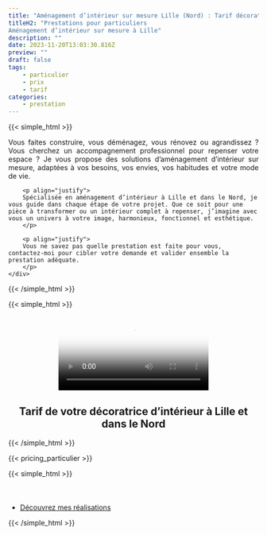 ```yaml
---
title: "Aménagement d’intérieur sur mesure Lille (Nord) : Tarif décoratrice d’intérieur pour rénovation dans le Nord"
titleH2: "Prestations pour particuliers
Aménagement d’intérieur sur mesure à Lille"
description: ""
date: 2023-11-20T13:03:30.816Z
preview: ""
draft: false
tags:
    - particulier
    - prix
    - tarif
categories:
    - prestation
---
```




{{< simple_html >}}

  <div>
    <div>
        <p align="justify">Vous faites construire, vous déménagez, vous rénovez ou agrandissez ? Vous cherchez un accompagnement professionnel pour repenser votre espace ? Je vous propose des solutions d’aménagement d’intérieur sur mesure, adaptées à vos besoins, vos envies, vos habitudes et votre mode de vie.</p>

        <p align="justify">
        Spécialisée en aménagement d’intérieur à Lille et dans le Nord, je vous guide dans chaque étape de votre projet. Que ce soit pour une pièce à transformer ou un intérieur complet à repenser, j’imagine avec vous un univers à votre image, harmonieux, fonctionnel et esthétique.
        </p>

        <p align="justify">
        Vous ne savez pas quelle prestation est faite pour vous, contactez-moi pour cibler votre demande et valider ensemble la prestation adéquate.
        </p>
    </div>
  </div>

{{< /simple_html >}}

{{< simple_html >}}

  <center>
    <video controls style="width: 60%; height: auto;" poster="/images/vignette_video.png">
        <source src="/videos/Mes-Prestations.mp4" type="video/mp4">
    </video>
</center>

<center>
<h2>Tarif de votre décoratrice d’intérieur à Lille et dans le Nord</h2>
</center>
    
{{< /simple_html >}}

{{< pricing_particulier >}}

{{< simple_html >}}
 <ul class="actions special" style="margin-top: 10%;">
     <li><a href="/realisations-particuliers" class="button primary">Découvrez mes réalisations</a></li>
 </ul>
{{< /simple_html >}}
